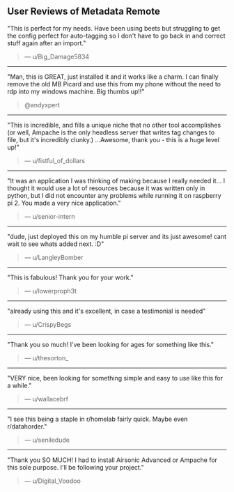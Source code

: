 ## User Reviews of Metadata Remote

"This is perfect for my needs. Have been using beets but struggling to get the config perfect for auto-tagging so I don't have to go back in and correct stuff again after an import."

> — u/Big_Damage5834

---

"Man, this is GREAT, just installed it and it works like a charm. I can finally remove the old MB Picard and use this from my phone without the need to rdp into my windows machine. Big thumbs up!!"

> @andyxpert

---

"This is incredible, and fills a unique niche that no other tool accomplishes (or well, Ampache is the only headless server that writes tag changes to file, but it's incredibly clunky.) ...Awesome, thank you - this is a huge level up!"

> — u/fistful_of_dollars

---

"It was an application I was thinking of making because I really needed it... I thought it would use a lot of resources because it was written only in python, but I did not encounter any problems while running it on raspberry pi 2. You made a very nice application."

> — u/senior-intern

---

"dude, just deployed this on my humble pi server and its just awesome! cant wait to see whats added next. :D"

> — u/LangleyBomber

---

"This is fabulous! Thank you for your work."

> — u/lowerproph3t

---

"already using this and it's excellent, in case a testimonial is needed"

> — u/CrispyBegs

---

"Thank you so much! I've been looking for ages for something like this."

> — u/thesorton_

---

"VERY nice, been looking for something simple and easy to use like this for a while."

> — u/wallacebrf

---

"I see this being a staple in r/homelab fairly quick. Maybe even r/datahorder."

> — u/seniledude

---

"Thank you SO MUCH! I had to install Airsonic Advanced or Ampache for this sole purpose. I'll be following your project."

> — u/Digital_Voodoo
